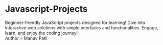 # Javascript-Projects
Beginner-friendly JavaScript projects designed for learning! Dive into interactive web solutions with simple interfaces and functionalities. Engage, learn, and enjoy the coding journey! 
<br>
Author = Manav Patil
